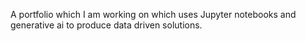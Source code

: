 A portfolio which I am working on which uses Jupyter notebooks and generative ai to produce data driven solutions.
